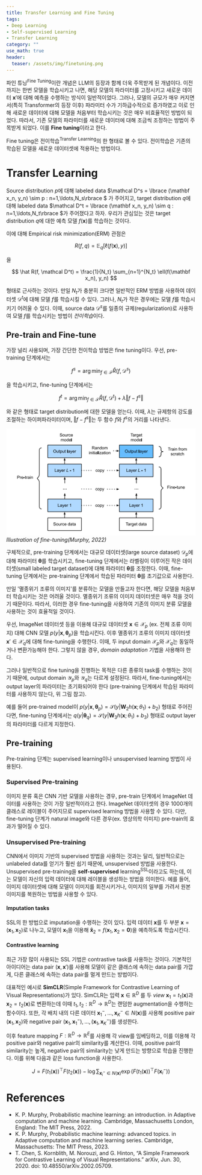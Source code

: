 ```yaml
---
title: Transfer Learning and Fine Tuning
tags: 
- Deep Learning
- Self-supervised Learning
- Transfer Learning
category: ""
use_math: true
header:
  teaser: /assets/img/finetuning.png
---
```


파인 튜닝<sup>Fine Tuning</sup>이란 개념은 LLM의 등장과 함께 더욱 주목받게 된 개념이다. 이전까지는 한번 모델을 학습시키고 나면, 해당 모델의 파라미터를 고정시키고 새로운 데이터 $\mathbf x'$에 대해 예측을 수행하는 방식이 일반적이었다. 그러나, 모델의 규모가 매우 커지면서(특히 Transformer의 등장 이후) 파라미터 수가 기하급수적으로 증가하였고 이로 인해 새로운 데이터에 대해 모델을 처음부터 학습시키는 것은 매우 비효율적인 방법이 되었다. 따라서, 기존 모델의 파라미터를 새로운 데이터에 대해 조금씩 조정하는 방법이 주목받게 되었다. 이를 **Fine tuning**이라고 한다.

Fine tuning은 전이학습<sup>Transfer Learning</sup>의 한 형태로 볼 수 있다. 전이학습은 기존의 학습된 모델을 새로운 데이터셋에 적용하는 방법이다.

# Transfer Learning

Source distribution $p$에 대해 labeled data $\mathcal D^s = \lbrace (\mathbf x_n, y_n) \sim p : n=1,\ldots,N_s\rbrace $ 가 주어지고, target distribution $q$에 대해 labeled data $\mathcal D^t = \lbrace (\mathbf x_n, y_n) \sim q : n=1,\ldots,N_t\rbrace $가 주어졌다고 하자. 우리가 관심있는 것은 target distribution $q$에 대한 예측 모델 $f(\mathbf x)$를 학습하는 것이다. 

이에 대해 Empirical risk minimization(ERM) 관점은

$$
R(f,q) = \mathbb E_q[\ell(f(\mathbf x), y)]
$$

을

$$
\hat R(f, \mathcal D^t) = \frac{1}{N_t} \sum_{n=1}^{N_t} \ell(f(\mathbf x_n), y_n)
$$

형태로 근사하는 것이다. 만일 $N_t$가 충분히 크다면 일반적인 ERM 방법을 사용하여 데이터셋 $\mathcal D^t$에 대해 모델 $f$를 학습시킬 수 있다. 그러나, $N_t$가 작은 경우에는 모델 $f$를 학습시키기 어려울 수 있다. 이때, source data $\mathcal D^s$를 일종의 규제(regularization)로 사용하여 모델 $f$를 학습시키는 방법이 *전이학습*이다.

## Pre-train and Fine-tune

가장 널리 사용되며, 가장 간단한 전이학습 방법은 fine tuning이다. 우선, pre-training 단계에서는 

$$
f^s = \arg\min_{f\in\mathcal F} \hat R(f, \mathcal D^s)
$$

을 학습시키고, fine-tuning 단계에서는

$$
f^t = \arg\min_{f\in\mathcal F} \hat R(f, \mathcal D^t) + \lambda\Vert f - f^s \Vert
$$

와 같은 형태로 target distribution에 대한 모델을 얻는다. 이때, $\lambda$는 규제항의 강도를 조절하는 하이퍼파라미터이며, $\Vert f - f^s \Vert$는 두 함수 $f$와 $f^s$의 거리를 나타낸다.


![](/assets/img/finetuning.png)
*Illustration of fine-tuning(Murphy, 2022)*

구체적으로, pre-training 단계에서는 대규모 데이터셋(large source dataset) $\mathcal D_p$에 대해 파라미터 $\boldsymbol \theta$를 학습시키고, fine-tuning 단계에서는 라벨링이 이루어진 작은 데이터셋(small labeled target dataset)에 대해 파라미터 $\boldsymbol \theta$를 조정한다. 이때, fine-tuning 단계에서는 pre-training 단계에서 학습된 파라미터 $\boldsymbol \theta$를 초기값으로 사용한다.


만일 '멸종위기 조류의 이미지'를 분류하는 모델을 만들고자 한다면, 해당 모델을 처음부터 학습시키는 것은 어려울 것이다. 멸종위기 조류의 이미지 데이터셋은 매우 적을 것이기 때문이다. 따라서, 이러한 경우 fine-tuning을 사용하여 기존의 이미지 분류 모델을 사용하는 것이 효율적일 것이다.

우선, ImageNet 데이터셋 등을 이용해 대규모 데이터셋 $\mathbf x\in \mathcal X_p$ (ex. 전체 조류 이미지) 대해 CNN 모델 $p(y\vert \mathbf x, \boldsymbol\theta_p)$을 학습시킨다. 이후 멸종위기 조류의 이미지 데이터셋 $\mathbf x'\in \mathcal X_q$에 대해 fine-tuning을 수행한다. 이때, 두 input domain $\mathcal X_p$와 $\mathcal X_q$는 동일하거나 변환가능해야 한다. 그렇지 않을 경우, *domain adaptation* 기법을 사용해야 한다.

그러나 일반적으로 fine tuning을 진행하는 목적은 다른 종류의 task를 수행하는 것이기 때문에, output domain $\mathcal Y_p$와 $\mathcal Y_q$는 다르게 설정된다. 따라서, fine-tuning에서는 output layer의 파라미터는 초기화되어야 한다 (pre-training 단계에서 학습된 파라미터를 사용하지 않는다, 위 그림 참고).

예를 들어 pre-trained model이 $p(y\vert \mathbf x, \boldsymbol\theta_p)=\mathcal S(y\vert \mathbf W_2 h(\mathbf x;\theta_1) + b_2)$ 형태로 주어진다면, fine-tuning 단계에서는 $q(y\vert \boldsymbol \theta_q)=\mathcal S(y\vert \mathbf W_3 h(\mathbf x;\theta_1) + b_3)$ 형태로 output layer의 파라미터를 다르게 지정한다.

## Pre-training

Pre-training 단계는 supervised learning이나 unsupervised learning 방법이 사용된다. 

### Supervised Pre-training

이미지 분류 혹은 CNN 기반 모델을 사용하는 경우, pre-train 단계에서 ImageNet 데이터를 사용하는 것이 가장 일반적이라고 한다. ImageNet 데이터셋의 경우 1000개의 클래스로 레이블이 주어지므로 supervised learning 방법을 사용할 수 있다. 다만, fine-tuning 단계가 natural image와 다른 경우(ex. 영상의학 이미지) pre-train의 효과가 떨어질 수 있다.

### Unsupervised Pre-training

CNN에서 이미지 기반의 supervised 방법을 사용하는 것과는 달리, 일반적으로는 unlabeled data를 얻기가 훨씬 쉽기 때문에, unsupervised 방법을 사용한다. Unsupervised pre-training을 **self-supervised** learning<sup>SSL</sup>이라고도 하는데, 이는 모델이 자신의 입력 데이터에 대해 레이블을 생성하는 방법을 의미한다. 예를 들어, 이미지 데이터셋에 대해 모델이 이미지를 회전시키거나, 이미지의 일부를 가려서 원본 이미지를 복원하는 방법을 사용할 수 있다.

#### Imputation tasks

SSL의 한 방법으로 imputation을 수행하는 것이 있다. 입력 데이터 $\mathbf x$를 두 부분 $\mathbf x = (\mathbf x_1, \mathbf x_2)$로 나누고, 모델이 $\mathbf x_1$을 이용해 $\mathbf{\hat x}_2= f(\mathbf{x}_1, \mathbf{x}_2=\mathbf 0)$을 예측하도록 학습시킨다.

#### Contrastive learning

최근 가장 많이 사용되는 SSL 기법은 contrastive task를 사용하는 것이다. 기본적인 아이디어는 data pair $(\mathbf x, \mathbf x')$를 사용해 모델이 같은 클래스에 속하는 data pair를 가깝게, 다른 클래스에 속하는 data pair를 멀게 만드는 방법이다.

대표적인 예시로 **SimCLR**(Simple Framework for Contrastive Learning of Visual Representations)가 있다. SimCLR는 입력 $\mathbf{x}\in \mathbb{R}^D$ 를 두 *view* $\mathbf{x}_1=t_1(\mathbf{x})$과 $\mathbf{x}_2=t_2(\mathbf{x})$로 변환하는데 이때 $t_1,t_2 : \mathbb{R}^D \to \mathbb{R}^D$는 랜덤한 augmentation을 수행하는 함수이다. 또한, 각 배치 내의 다른 데이터 $\mathbf{x}_1^-, \ldots, \mathbf{x}_K^- \in N(\mathbf{x})$를 사용해 positive pair $(\mathbf{x}_1, \mathbf{x}_2)$와 negative pair $(\mathbf{x}_1, \mathbf{x}_1^-), \ldots, (\mathbf{x}_1, \mathbf{x}_K^-)$를 생성한다. 

이후 feature mapping $F: \mathbb{R}^D \to \mathbb{R}^E$를 사용해 각 view를 임베딩하고, 이를 이용해 각 positive pair와 negative pair의 similarity를 계산한다. 이때, positive pair의 similarity는 높게, negative pair의 similarity는 낮게 만드는 방향으로 학습을 진행한다. 이를 위해 다음과 같은 loss function을 사용한다.

$$
J = F(t_1(\mathbf{x}))^\top F(t_2(\mathbf{x})) - \log \sum_{\mathbf{x}_i^-\in N(\mathbf x)} \exp(F(t_1(\mathbf{x}))^\top F(\mathbf{x}_i^-))
$$



# References
- K. P. Murphy, Probabilistic machine learning: an introduction. in Adaptive computation and machine learning. Cambridge, Massachusetts London, England: The MIT Press, 2022.
- K. P. Murphy, Probabilistic machine learning: advanced topics. in Adaptive computation and machine learning series. Cambridge, Massachusetts: The MIT Press, 2023.
- T. Chen, S. Kornblith, M. Norouzi, and G. Hinton, “A Simple Framework for Contrastive Learning of Visual Representations.” arXiv, Jun. 30, 2020. doi: 10.48550/arXiv.2002.05709.

